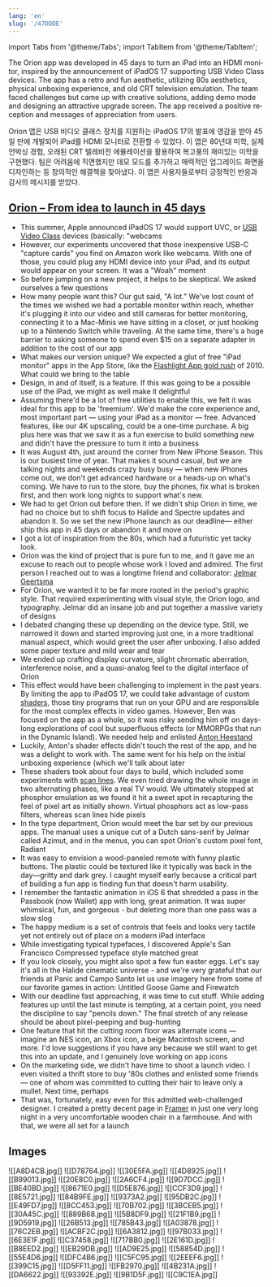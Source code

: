 ```yaml
---
lang: 'en'
slug: '/47DDDE'
---
```


import Tabs from '@theme/Tabs';
import TabItem from '@theme/TabItem';

<Tabs groupId='lang' queryString>
<TabItem value='en' label='English 🇺🇸' lang='en-US' default>
<div lang='en-US'>

The Orion app was developed in 45 days to turn an iPad into an HDMI monitor, inspired by the announcement of iPadOS 17 supporting USB Video Class devices. The app has a retro and fun aesthetic, utilizing 80s aesthetics, physical unboxing experience, and old CRT television emulation. The team faced challenges but came up with creative solutions, adding demo mode and designing an attractive upgrade screen. The app received a positive reception and messages of appreciation from users.

</div>
</TabItem>
<TabItem value='ko' label='한국어 🇰🇷' lang='ko-KR'>
<div lang='ko-KR'>

Orion 앱은 USB 비디오 클래스 장치를 지원하는 iPadOS 17의 발표에 영감을 받아 45일 만에 개발되어 iPad를 HDMI 모니터로 전환할 수 있었다. 이 앱은 80년대 미학, 실제 언박싱 경험, 오래된 CRT 텔레비전 에뮬레이션을 활용하여 복고풍의 재미있는 미학을 구현했다. 팀은 어려움에 직면했지만 데모 모드를 추가하고 매력적인 업그레이드 화면을 디자인하는 등 창의적인 해결책을 찾아냈다. 이 앱은 사용자들로부터 긍정적인 반응과 감사의 메시지를 받았다.

</div>
</TabItem>
</Tabs>

## [Orion – From idea to launch in 45 days](https://www.lux.camera/orion-from-idea-to-launch-in-45-days/)

- This summer, Apple announced iPadOS 17 would support UVC, or [USB Video Class](https://en.wikipedia.org/wiki/USB_video_device_class) devices (basically: "webcams
- However, our experiments uncovered that those inexpensive USB-C "capture cards" you find on Amazon work like webcams. With one of those, you could plug any HDMI device into your iPad, and its output would appear on your screen. It was a "Woah" moment
- So before jumping on a new project, it helps to be skeptical. We asked ourselves a few questions
- How many people want this? Our gut said, "A lot." We've lost count of the times we wished we had a portable monitor within reach, whether it's plugging it into our video and still cameras for better monitoring, connecting it to a Mac-Minis we have sitting in a closet, or just hooking up to a Nintendo Switch while traveling. At the same time, there's a huge barrier to asking someone to spend even $15 on a separate adapter in addition to the cost of our app
- What makes our version unique? We expected a glut of free "iPad monitor" apps in the App Store, like the [Flashlight App gold rush](https://www.wired.com/2010/06/inevitable-iphone-4-flashlight-apps-flicker-into-view/) of 2010. What could we bring to the table
- Design, in and of itself, is a feature. If this was going to be a possible use of the iPad, we might as well make it delightful
- Assuming there'd be a lot of free utilities to enable this, we felt it was ideal for this app to be 'freemium'. We'd make the core experience and, most important part — using your iPad as a monitor — free. Advanced features, like our 4K upscaling, could be a one-time purchase. A big plus here was that we saw it as a fun exercise to build something new and didn't have the pressure to turn it into a business
- It was August 4th, just around the corner from New iPhone Season. This is our busiest time of year. That makes it sound casual, but we are talking nights and weekends crazy busy busy — when new iPhones come out, we don't get advanced hardware or a heads-up on what's coming. We have to run to the store, buy the phones, fix what is broken first, and then work long nights to support what's new.
- We had to get Orion out before then. If we didn't ship Orion in time, we had no choice but to shift focus to Halide and Spectre updates and abandon it. So we set the new iPhone launch as our deadline— either ship this app in 45 days or abandon it and move on
- I got a lot of inspiration from the 80s, which had a futuristic yet tacky look.
- Orion was the kind of project that is pure fun to me, and it gave me an excuse to reach out to people whose work I loved and admired. The first person I reached out to was a longtime friend and collaborator: [Jelmar Geertsma](http://typehigh.nl)
- For Orion, we wanted it to be far more rooted in the period's graphic style. That required experimenting with visual style, the Orion logo, and typography. Jelmar did an insane job and put together a massive variety of designs
- I debated changing these up depending on the device type. Still, we narrowed it down and started improving just one, in a more traditional manual aspect, which would greet the user after unboxing. I also added some paper texture and mild wear and tear
- We ended up crafting display curvature, slight chromatic aberration, interference noise, and a quasi-analog feel to the digital interface of Orion
- This effect would have been challenging to implement in the past years. By limiting the app to iPadOS 17, we could take advantage of custom [shaders](https://en.wikipedia.org/wiki/Shader), those tiny programs that run on your GPU and are responsible for the most complex effects in video games. However, Ben was focused on the app as a whole, so it was risky sending him off on days-long explorations of cool but superfluous effects (or MMORPGs that run in the Dynamic Island). We needed help and enlisted [Anton Heestand](http://heestand.xyz)
- Luckily, Anton's shader effects didn't touch the rest of the app, and he was a delight to work with. The same went for his help on the initial unboxing experience (which we'll talk about later
- These shaders took about four days to build, which included some experiments with [scan lines](https://en.wikipedia.org/wiki/Scan_line). We even tried drawing the whole image in two alternating phases, like a real TV would. We ultimately stopped at phosphor emulation as we found it hit a sweet spot in recapturing the feel of pixel art as initially shown. Virtual phosphors act as low-pass filters, whereas scan lines hide pixels
- In the type department, Orion would meet the bar set by our previous apps. The manual uses a unique cut of a Dutch sans-serif by Jelmar called Azimut, and in the menus, you can spot Orion's custom pixel font, Radiant
- It was easy to envision a wood-paneled remote with funny plastic buttons. The plastic could be textured like it typically was back in the day—gritty and dark grey. I caught myself early because a critical part of building a fun app is finding fun that doesn't harm usability.
- I remember the fantastic animation in iOS 6 that shredded a pass in the Passbook (now Wallet) app with long, great animation. It was super whimsical, fun, and gorgeous - but deleting more than one pass was a slow slog
- The happy medium is a set of controls that feels and looks very tactile yet not entirely out of place on a modern iPad interface
- While investigating typical typefaces, I discovered Apple's San Francisco Compressed typeface style matched great
- If you look closely, you might also spot a few fun easter eggs. Let's say it's all in the Halide cinematic universe - and we're very grateful that our friends at Panic and Campo Santo let us use imagery here from some of our favorite games in action: Untitled Goose Game and Firewatch
- With our deadline fast approaching, it was time to cut stuff. While adding features up until the last minute is tempting, at a certain point, you need the discipline to say "pencils down." The final stretch of any release should be about pixel-peeping and bug-hunting
- One feature that hit the cutting room floor was alternate icons — imagine an NES icon, an Xbox icon, a beige Macintosh screen, and more. I'd love suggestions if you have any because we still want to get this into an update, and I genuinely love working on app icons
- On the marketing side, we didn't have time to shoot a launch video. I even visited a thrift store to buy '80s clothes and enlisted some friends — one of whom was committed to cutting their hair to leave only a mullet. Next time, perhaps
- That was, fortunately, easy even for this admitted web-challenged designer. I created a pretty decent page in [Framer](http://framer.com) in just one very long night in a very uncomfortable wooden chair in a farmhouse. And with that, we were all set for a launch

## Images

![[A8D4CB.jpg]]
![[D78764.jpg]]
![[30E5FA.jpg]]
![[4D8925.jpg]]
![[B99013.jpg]]
![[20E8C0.jpg]]
![[2A6CF4.jpg]]
![[9D7DCC.jpg]]
![[BE40BD.jpg]]
![[8671E0.jpg]]
![[D5E876.jpg]]
![[CCF3D9.jpg]]
![[8E5721.jpg]]
![[84B9FE.jpg]]
![[9373A2.jpg]]
![[95DB2C.jpg]]
![[E49FD7.jpg]]
![[8CC453.jpg]]
![[70B702.jpg]]
![[3BCEB5.jpg]]
![[30A45C.jpg]]
![[889B68.jpg]]
![[5B8DF9.jpg]]
![[21F1B9.jpg]]
![[9D5919.jpg]]
![[26B513.jpg]]
![[785B43.jpg]]
![[A03878.jpg]]
![[76C2EB.jpg]]
![[ACBF2C.jpg]]
![[6A3812.jpg]]
![[97B033.jpg]]
![[6E3E1F.jpg]]
![[C37458.jpg]]
![[717BB0.jpg]]
![[2E161D.jpg]]
![[B8EED2.jpg]]
![[EB29DB.jpg]]
![[AD9E25.jpg]]
![[58854D.jpg]]
![[55E4D6.jpg]]
![[DFC4B6.jpg]]
![[C5FC95.jpg]]
![[2EEEF6.jpg]]
![[399C15.jpg]]
![[D5FF11.jpg]]
![[FB2970.jpg]]
![[4B231A.jpg]]
![[DA6622.jpg]]
![[93392E.jpg]]
![[9B1D5F.jpg]]
![[C9C1EA.jpg]]

